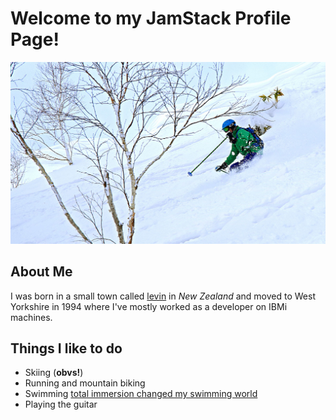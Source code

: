 # Welcome to my JamStack Profile Page!

![skiing in Niseko](./niseko.jpg)

## About Me

I was born in a small town called [levin](https://www.google.co.uk/maps/place/Levin,+New+Zealand/@-40.621871,173.0912261,7z/data=!4m5!3m4!1s0x6d40f3627c967d4d:0x500ef6143a2d9d0!8m2!3d-40.6218489!4d175.2866444) in *New Zealand* and moved to West Yorkshire in 1994 where I've mostly worked as a developer on IBMi machines.

## Things I like to do
- Skiing (**obvs!**)
- Running and mountain biking
- Swimming [total immersion changed my swimming world](https://www.totalimmersion.co.uk/)
- Playing the guitar
